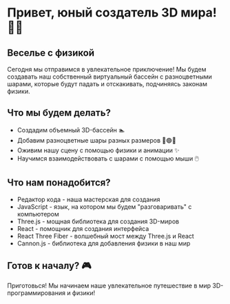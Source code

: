 # Привет, юный создатель 3D мира! 🏊‍♂️

## Веселье с физикой

Сегодня мы отправимся в увлекательное приключение! Мы будем создавать наш собственный виртуальный бассейн с разноцветными шарами, которые будут падать и отскакивать, подчиняясь законам физики.

## Что мы будем делать?

- Создадим объемный 3D-бассейн 🏊
- Добавим разноцветные шары разных размеров 🔴🟢🔵
- Оживим нашу сцену с помощью физики и анимации ✨
- Научимся взаимодействовать с шарами с помощью мыши 🖱️

## Что нам понадобится?

- Редактор кода - наша мастерская для создания
- JavaScript - язык, на котором мы будем "разговаривать" с компьютером
- Three.js - мощная библиотека для создания 3D-миров
- React - помощник для создания интерфейса
- React Three Fiber - волшебный мост между Three.js и React
- Cannon.js - библиотека для добавления физики в наш мир

## Готов к началу? 🎮

Приготовься! Мы начинаем наше увлекательное путешествие в мир 3D-программирования и физики!